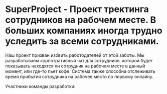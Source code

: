 # SuperProject - Проект тректинга сотрудников на рабочем месте. В больших компаниях иногда трудно уследить за всеми сотрудниками. 
Наш проект призван избвить работодателей от этой заботы. Мы разрабатываем корпотративный чат для сотрудниов, которой будет 
показывать находятся ли сотрудник на рабочем месте в данный момент, или где-то пьет кофе. Система также способна отслеживать 
время прибытия сотрудника на рабочее место по первому онлайну.

Участники команды разработки:
